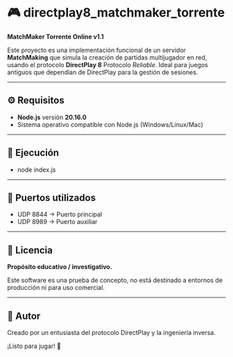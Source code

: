 # 🎮 directplay8_matchmaker_torrente

**MatchMaker Torrente Online v1.1**

Este proyecto es una implementación funcional de un servidor **MatchMaking** que simula la creación de partidas multijugador en red, usando el protocolo **DirectPlay 8** Protocolo *Reliable*. Ideal para juegos antiguos que dependían de DirectPlay para la gestión de sesiones.

---

## ⚙️ Requisitos

- **Node.js** versión **20.16.0**
- Sistema operativo compatible con Node.js (Windows/Linux/Mac)

---

## 🚀 Ejecución

- node index.js

---

## 🧭 Puertos utilizados

- UDP 8844 → Puerto principal
- UDP 8989 → Puerto auxiliar

---

## 📜 Licencia

**Propósito educativo / investigativo.**

Este software es una prueba de concepto, no está destinado a entornos de producción ni para uso comercial.

---

## 🤖 Autor

Creado por un entusiasta del protocolo DirectPlay y la ingeniería inversa.

¡Listo para jugar! 🎯
